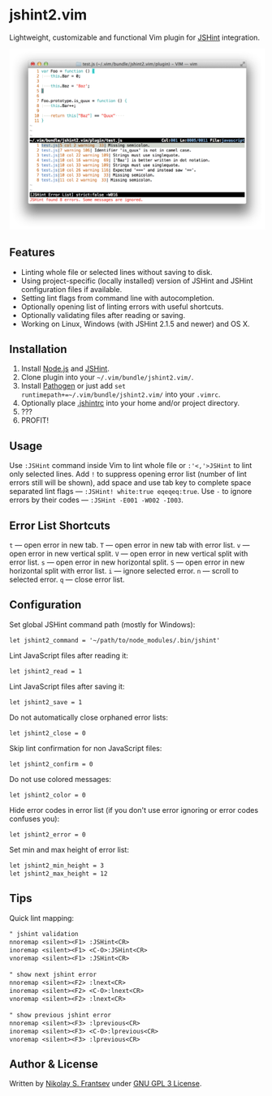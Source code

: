 # jshint2.vim

Lightweight, customizable and functional Vim plugin for [JSHint](http://jshint.com/) integration.

![jshint2.vim](/jshint2.vim.png)

## Features

* Linting whole file or selected lines without saving to disk.
* Using project-specific (locally installed) version of JSHint and JSHint configuration files if available.
* Setting lint flags from command line with autocompletion.
* Optionally opening list of linting errors with useful shortcuts.
* Optionally validating files after reading or saving.
* Working on Linux, Windows (with JSHint 2.1.5 and newer) and OS X.

## Installation

1. Install [Node.js](http://nodejs.org/download/) and [JSHint](http://jshint.com/install/).
1. Clone plugin into your `~/.vim/bundle/jshint2.vim/`.
1. Install [Pathogen](https://github.com/tpope/vim-pathogen) or just add `set runtimepath+=~/.vim/bundle/jshint2.vim/` into your `.vimrc`.
1. Optionally place [.jshintrc](http://www.jshint.com/docs/options/) into your home and/or project directory.
1. ???
1. PROFIT!

## Usage

Use `:JSHint` command inside Vim to lint whole file or `:'<,'>JSHint` to lint only selected lines.
Add `!` to suppress opening error list (number of lint errors still will be shown), add space and use tab key to complete space separated lint flags — `:JSHint! white:true eqeqeq:true`. Use `-` to ignore errors by their codes — `:JSHint -E001 -W002 -I003`.

## Error List Shortcuts

`t` — open error in new tab.
`T` — open error in new tab with error list.
`v` — open error in new vertical split.
`V` — open error in new vertical split with error list.
`s` — open error in new horizontal split.
`S` — open error in new horizontal split with error list.
`i` — ignore selected error.
`n` — scroll to selected error.
`q` — close error list.

## Configuration

Set global JSHint command path (mostly for Windows):

```vim
let jshint2_command = '~/path/to/node_modules/.bin/jshint'
```

Lint JavaScript files after reading it:

```vim
let jshint2_read = 1
```

Lint JavaScript files after saving it:

```vim
let jshint2_save = 1
```

Do not automatically close orphaned error lists:
```vim
let jshint2_close = 0
```

Skip lint confirmation for non JavaScript files:

```vim
let jshint2_confirm = 0
```

Do not use colored messages:

```vim
let jshint2_color = 0
```

Hide error codes in error list (if you don't use error ignoring or error codes confuses you):

```vim
let jshint2_error = 0
```

Set min and max height of error list:

```vim
let jshint2_min_height = 3
let jshint2_max_height = 12
```

## Tips

Quick lint mapping:

```vim
" jshint validation
nnoremap <silent><F1> :JSHint<CR>
inoremap <silent><F1> <C-O>:JSHint<CR>
vnoremap <silent><F1> :JSHint<CR>

" show next jshint error
nnoremap <silent><F2> :lnext<CR>
inoremap <silent><F2> <C-O>:lnext<CR>
vnoremap <silent><F2> :lnext<CR>

" show previous jshint error
nnoremap <silent><F3> :lprevious<CR>
inoremap <silent><F3> <C-O>:lprevious<CR>
vnoremap <silent><F3> :lprevious<CR>
```

## Author & License

Written by [Nikolay S. Frantsev](http://frantsev.ru/) under [GNU GPL 3 License](http://www.gnu.org/licenses/gpl.html).
